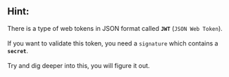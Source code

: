 ## Hint:
There is a type of web tokens in JSON format called **`JWT`** (`JSON Web Token`).
<br><br>
If you want to validate this token, you need a `signature` which contains a **`secret`**.
<br><br>
Try and dig deeper into this, you will figure it out.
